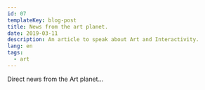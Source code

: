 ```yaml
---
id: 07
templateKey: blog-post
title: News from the art planet.
date: 2019-03-11
description: An article to speak about Art and Interactivity.
lang: en
tags:
  - art
---
```

Direct news from the Art planet...
